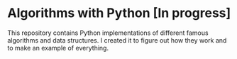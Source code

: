 # Algorithms with Python [In progress]

This repository contains Python implementations of different famous algorithms and data structures. I created it to figure out how they work and to make an example of everything.
